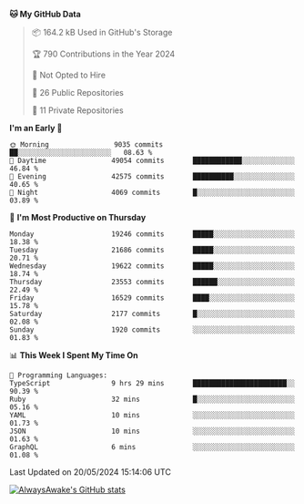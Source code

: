 <!--START_SECTION:waka-->
**🐱 My GitHub Data** 

> 📦 164.2 kB Used in GitHub's Storage 
 > 
> 🏆 790 Contributions in the Year 2024
 > 
> 🚫 Not Opted to Hire
 > 
> 📜 26 Public Repositories 
 > 
> 🔑 11 Private Repositories 
 > 
**I'm an Early 🐤** 

```text
🌞 Morning                9035 commits        ██░░░░░░░░░░░░░░░░░░░░░░░   08.63 % 
🌆 Daytime                49054 commits       ████████████░░░░░░░░░░░░░   46.84 % 
🌃 Evening                42575 commits       ██████████░░░░░░░░░░░░░░░   40.65 % 
🌙 Night                  4069 commits        █░░░░░░░░░░░░░░░░░░░░░░░░   03.89 % 
```
📅 **I'm Most Productive on Thursday** 

```text
Monday                   19246 commits       █████░░░░░░░░░░░░░░░░░░░░   18.38 % 
Tuesday                  21686 commits       █████░░░░░░░░░░░░░░░░░░░░   20.71 % 
Wednesday                19622 commits       █████░░░░░░░░░░░░░░░░░░░░   18.74 % 
Thursday                 23553 commits       ██████░░░░░░░░░░░░░░░░░░░   22.49 % 
Friday                   16529 commits       ████░░░░░░░░░░░░░░░░░░░░░   15.78 % 
Saturday                 2177 commits        █░░░░░░░░░░░░░░░░░░░░░░░░   02.08 % 
Sunday                   1920 commits        ░░░░░░░░░░░░░░░░░░░░░░░░░   01.83 % 
```


📊 **This Week I Spent My Time On** 

```text
💬 Programming Languages: 
TypeScript               9 hrs 29 mins       ███████████████████████░░   90.39 % 
Ruby                     32 mins             █░░░░░░░░░░░░░░░░░░░░░░░░   05.16 % 
YAML                     10 mins             ░░░░░░░░░░░░░░░░░░░░░░░░░   01.73 % 
JSON                     10 mins             ░░░░░░░░░░░░░░░░░░░░░░░░░   01.63 % 
GraphQL                  6 mins              ░░░░░░░░░░░░░░░░░░░░░░░░░   01.08 % 
```


 Last Updated on 20/05/2024 15:14:06 UTC
<!--END_SECTION:waka-->

[![AlwaysAwake's GitHub stats](https://github-readme-stats.vercel.app/api?username=AlwaysAwake&show_icons=true&theme=github_dark&count_private=true)](https://github.com/AlwaysAwake/AlwaysAwake)
